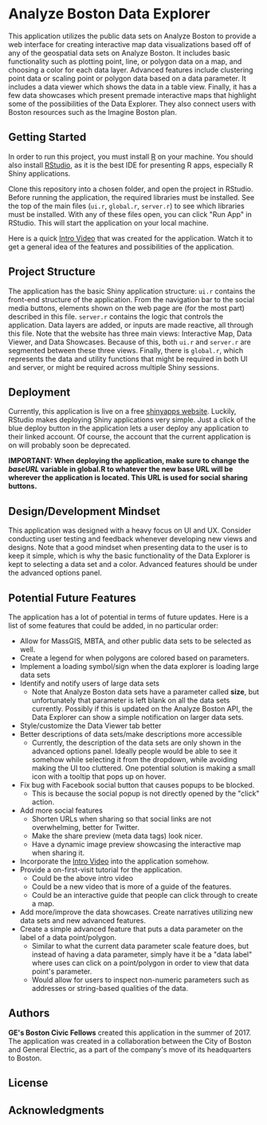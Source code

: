 # Analyze Boston Data Explorer

This application utilizes the public data sets on Analyze Boston to provide a web interface for creating interactive map data visualizations based off of any of the geospatial data sets on Analyze Boston. It includes basic functionality such as plotting point, line, or polygon data on a map, and choosing a color for each data layer. Advanced features include clustering point data or scaling point or polygon data based on a data parameter. It includes a data viewer which shows the data in a table view. Finally, it has a few data showcases which present premade interactive maps that highlight some of the possibilities of the Data Explorer. They also connect users with Boston resources such as the Imagine Boston plan. 

## Getting Started

In order to run this project, you must install [R](https://cran.r-project.org/) on your machine. You should also install [RStudio](https://www.rstudio.com/products/rstudio/download/), as it is the best IDE for presenting R apps, especially R Shiny applications.

Clone this repository into a chosen folder, and open the project in RStudio. Before running the application, the required libraries must be installed. See the top of the main files (`ui.r`, `global.r`, `server.r`) to see which libraries must be installed. With any of these files open, you can click "Run App" in RStudio. This will start the application on your local machine.

Here is a quick [Intro Video](https://youtu.be/rxOF4i_9AkQ) that was created for the application. Watch it to get a general idea of the features and possibilities of the application.

## Project Structure

The application has the basic Shiny application structure: `ui.r` contains the front-end structure of the application. From the navigation bar to the social media buttons, elements shown on the web page are (for the most part) described in this file. `server.r` contains the logic that controls the application. Data layers are added, or inputs are made reactive, all through this file. Note that the website has three main views: Interactive Map, Data Viewer, and Data Showcases. Because of this, both `ui.r` and `server.r` are segmented between these three views. Finally, there is `global.r`, which represents the data and utility functions that might be required in both UI and server, or might be required across multiple Shiny sessions.

## Deployment

Currently, this application is live on a free [shinyapps website](https://samanthayoung.shinyapps.io/DataExplorer/). Luckily, RStudio makes deploying Shiny applications very simple. Just a click of the blue deploy button in the application lets a user deploy any application to their linked account. Of course, the account that the current application is on will probably soon be deprecated.

**IMPORTANT: When deploying the application, make sure to change the _baseURL_ variable in global.R to whatever the new base URL will be wherever the application is located. This URL is used for social sharing buttons.**

## Design/Development Mindset

This application was designed with a heavy focus on UI and UX. Consider conducting user testing and feedback whenever developing new views and designs. Note that a good mindset when presenting data to the user is to keep it simple, which is why the basic functionality of the Data Explorer is kept to selecting a data set and a color. Advanced features should be under the advanced options panel.

## Potential Future Features

The application has a lot of potential in terms of future updates. Here is a list of some features that could be added, in no particular order:
* Allow for MassGIS, MBTA, and other public data sets to be selected as well.
* Create a legend for when polygons are colored based on parameters.
* Implement a loading symbol/sign when the data explorer is loading large data sets
* Identify and notify users of large data sets
  * Note that Analyze Boston data sets have a parameter called **size**, but unfortunately that parameter is left blank on all the data sets currently. Possibly if this is updated on the Analyze Boston API, the Data Explorer can show a simple notification on larger data sets.
* Style/customize the Data Viewer tab better
* Better descriptions of data sets/make descriptions more accessible
  * Currently, the description of the data sets are only shown in the advanced options panel. Ideally people would be able to see it somehow while selecting it from the dropdown, while avoiding making the UI too cluttered. One potential solution is making a small icon with a tooltip that pops up on hover.
* Fix bug with Facebook social button that causes popups to be blocked.
  * This is because the social popup is not directly opened by the "click" action.
* Add more social features
  * Shorten URLs when sharing so that social links are not overwhelming, better for Twitter.
  * Make the share preview (meta data tags) look nicer.
  * Have a dynamic image preview showcasing the interactive map when sharing it.
* Incorporate the [Intro Video](https://youtu.be/rxOF4i_9AkQ) into the application somehow.
* Provide a on-first-visit tutorial for the application.
  * Could be the above intro video
  * Could be a new video that is more of a guide of the features.
  * Could be an interactive guide that people can click through to create a map.
* Add more/improve the data showcases. Create narratives utilizing new data sets and new advanced features.
* Create a simple advanced feature that puts a data parameter on the label of a data point/polygon.
  * Similar to what the current data parameter scale feature does, but instead of having a data parameter, simply have it be a "data label" where uses can click on a point/polygon in order to view that data point's parameter.
  * Would allow for users to inspect non-numeric parameters such as addresses or string-based qualities of the data.

## Authors

**GE's Boston Civic Fellows** created this application in the summer of 2017. The application was created in a collaboration between the City of Boston and General Electric, as a part of the company's move of its headquarters to Boston.

## License



## Acknowledgments

